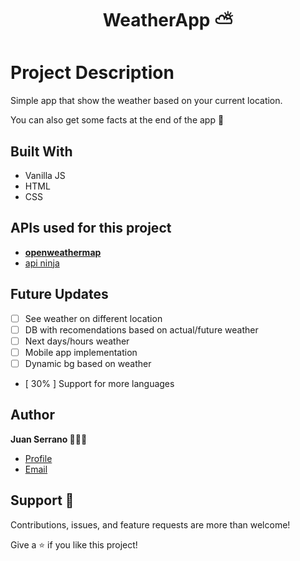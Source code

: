 <h1 align="center">WeatherApp ⛅</h1>

# Project Description

Simple app that show the weather based on your current location.

You can also get some facts at the end of the app 🧐

## Built With

- Vanilla JS
- HTML
- CSS

## APIs used for this project

- [**openweathermap**](https://openweathermap.org/api)
- [api ninja](https://api-ninjas.com/api/facts)

## Future Updates

- [ ] See weather on different location
- [ ] DB with recomendations based on actual/future weather
- [ ] Next days/hours weather
- [ ] Mobile app implementation
- [ ] Dynamic bg based on weather
- [ 30% ] Support for more languages

## Author

**Juan Serrano 👨🏻‍💻**

- [Profile](https://github.com/juaniserrano0 'Juan Serrano')
- [Email](mailto:juanignacioserranoluna0@gmail.com?subject=Hi 'Hi!')

## Support 🤝

Contributions, issues, and feature requests are more than welcome!

Give a ⭐️ if you like this project!
